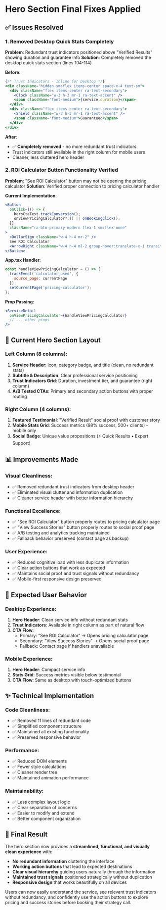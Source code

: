 # Hero Section Final Fixes Applied

## ✅ **Issues Resolved**

### **1. Removed Desktop Quick Stats Completely**
**Problem**: Redundant trust indicators positioned above "Verified Results" showing duration and guarantee info
**Solution**: Completely removed the desktop quick stats section (lines 104-114)

**Before**:
```jsx
{/* Trust Indicators - Inline for Desktop */}
<div className="hidden sm:flex items-center space-x-4 text-sm">
  <div className="flex items-center ra-text-secondary">
    <Clock className="w-3 h-3 mr-1 ra-text-accent" />
    <span className="font-medium">{service.duration}</span>
  </div>
  <div className="flex items-center ra-text-secondary">
    <Shield className="w-3 h-3 mr-1 ra-text-accent" />
    <span className="font-medium">Guaranteed</span>
  </div>
</div>
```

**After**: 
- ✅ **Completely removed** - no more redundant trust indicators
- Trust indicators still available in the right column for mobile users
- Cleaner, less cluttered hero header

### **2. ROI Calculator Button Functionality Verified** 
**Problem**: "See ROI Calculator" button may not be opening the pricing calculator
**Solution**: Verified proper connection to pricing calculator handler

**Current Implementation**:
```jsx
<Button 
  onClick={() => {
    heroCtaTest.trackConversion();
    onViewPricingCalculator?.() || onBookingClick();
  }}
  className="ra-btn-primary-modern flex-1 sm:flex-none"
>
  <DollarSign className="w-4 h-4 mr-2" />
  See ROI Calculator
  <ArrowRight className="w-4 h-4 ml-2 group-hover:translate-x-1 transition-transform" />
</Button>
```

**App.tsx Handler**:
```jsx
const handleViewPricingCalculator = () => {
  trackEvent('calculator_used', {
    source_page: currentPage
  });
  setCurrentPage('pricing-calculator');
};
```

**Prop Passing**:
```jsx
<ServiceDetail 
  onViewPricingCalculator={handleViewPricingCalculator}
  // ... other props
/>
```

## 🎯 **Current Hero Section Layout**

### **Left Column (8 columns)**:
1. **Service Header**: Icon, category badge, and title (clean, no redundant stats)
2. **Subtitle & Description**: Clear professional service positioning
3. **Trust Indicators Grid**: Duration, investment tier, and guarantee (right column)
4. **A/B Tested CTAs**: Primary and secondary action buttons with proper routing

### **Right Column (4 columns)**:
1. **Featured Testimonial**: "Verified Result" social proof with customer story
2. **Mobile Stats Grid**: Success metrics (98% success, 500+ clients) - mobile only
3. **Social Badge**: Unique value propositions (⚡ Quick Results • Expert Support)

## 📊 **Improvements Made**

### **Visual Cleanliness**:
- ✅ Removed redundant trust indicators from desktop header
- ✅ Eliminated visual clutter and information duplication
- ✅ Cleaner service header with better information hierarchy

### **Functional Excellence**:
- ✅ "See ROI Calculator" button properly routes to pricing calculator page
- ✅ "View Success Stories" button properly routes to social proof page
- ✅ A/B testing and analytics tracking maintained
- ✅ Fallback behavior preserved (contact page as backup)

### **User Experience**:
- ✅ Reduced cognitive load with less duplicate information
- ✅ Clear action buttons that work as expected
- ✅ Maintains social proof and trust signals without redundancy
- ✅ Mobile-first responsive design preserved

## 🚀 **Expected User Behavior**

### **Desktop Experience**:
1. **Hero Header**: Clean service info without redundant stats
2. **Trust Indicators**: Available in right column as part of natural flow
3. **CTA Flow**: 
   - Primary: "See ROI Calculator" → Opens pricing calculator page
   - Secondary: "View Success Stories" → Opens social proof page
   - Fallback: Contact page if handlers unavailable

### **Mobile Experience**:
1. **Hero Header**: Compact service info 
2. **Stats Grid**: Success metrics visible below testimonial
3. **CTA Flow**: Same as desktop with touch-optimized buttons

## ✨ **Technical Implementation**

### **Code Cleanliness**:
- ✅ Removed 11 lines of redundant code
- ✅ Simplified component structure
- ✅ Maintained all existing functionality
- ✅ Preserved responsive behavior

### **Performance**:
- ✅ Reduced DOM elements
- ✅ Fewer style calculations
- ✅ Cleaner render tree
- ✅ Maintained animation performance

### **Maintainability**:
- ✅ Less complex layout logic
- ✅ Clear separation of concerns
- ✅ Easier to modify and extend
- ✅ Better component organization

## 🎯 **Final Result**

The hero section now provides a **streamlined, functional, and visually clean experience** with:

- **No redundant information** cluttering the interface
- **Working action buttons** that lead to expected destinations  
- **Clear visual hierarchy** guiding users naturally through the information
- **Maintained trust signals** positioned strategically without duplication
- **Responsive design** that works beautifully on all devices

Users can now easily understand the service, see relevant trust indicators without redundancy, and confidently use the action buttons to explore pricing and success stories before booking their strategy call.